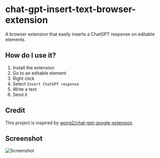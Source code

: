 # chat-gpt-insert-text-browser-extension

A browser extension that easily inserts a ChatGPT response on editable elements.

## How do I use it?

1. Install the extension
2. Go to an editable element
3. Right click
4. Select `Insert ChatGPT response`
5. Write a text
6. Send it

## Credit

This project is inspired by [wong2/chat-gpt-google-extension](https://github.com/ZohaibAhmed/ChatGPT-Google)

## Screenshot

![Screenshot](screenshot.png?raw=true)
